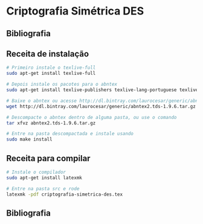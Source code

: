 # Criptografia Simétrica DES

## Bibliografia

## Receita de instalação

```sh
# Primeiro instale o texlive-full
sudo apt-get install texlive-full

# Depois instale os pacotes para o abntex
sudo apt-get install texlive-publishers texlive-lang-portuguese texlive-latex-extra texlive-fonts-recommended

# Baixe o abntex ou acesse http://dl.bintray.com/laurocesar/generic/abntex2.tds-1.9.6.tar.gz no navegador
wget http://dl.bintray.com/laurocesar/generic/abntex2.tds-1.9.6.tar.gz

# Descompacte o abntex dentro de alguma pasta, ou use o comando
tar xfvz abntex2.tds-1.9.6.tar.gz

# Entre na pasta descompactada e instale usando
sudo make install
```

## Receita para compilar

```sh
# Instale o compilador
sudo apt-get install latexmk

# Entre na pasta src e rode
latexmk -pdf criptografia-simetrica-des.tex

```

## Bibliografia

